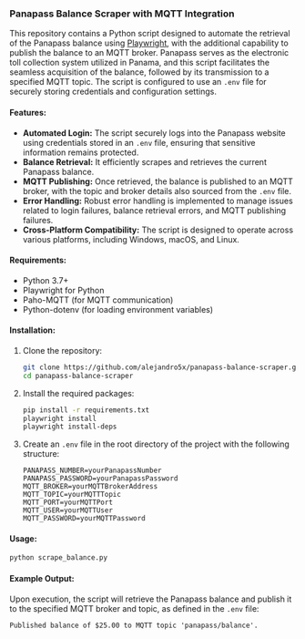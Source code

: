 ### Panapass Balance Scraper with MQTT Integration

This repository contains a Python script designed to automate the retrieval of the Panapass balance using [Playwright](https://playwright.dev/python), with the additional capability to publish the balance to an MQTT broker. Panapass serves as the electronic toll collection system utilized in Panama, and this script facilitates the seamless acquisition of the balance, followed by its transmission to a specified MQTT topic. The script is configured to use an `.env` file for securely storing credentials and configuration settings.

#### Features:
- **Automated Login:** The script securely logs into the Panapass website using credentials stored in an `.env` file, ensuring that sensitive information remains protected.
- **Balance Retrieval:** It efficiently scrapes and retrieves the current Panapass balance.
- **MQTT Publishing:** Once retrieved, the balance is published to an MQTT broker, with the topic and broker details also sourced from the `.env` file.
- **Error Handling:** Robust error handling is implemented to manage issues related to login failures, balance retrieval errors, and MQTT publishing failures.
- **Cross-Platform Compatibility:** The script is designed to operate across various platforms, including Windows, macOS, and Linux.

#### Requirements:
- Python 3.7+
- Playwright for Python
- Paho-MQTT (for MQTT communication)
- Python-dotenv (for loading environment variables)

#### Installation:
1. Clone the repository:
    ```bash
    git clone https://github.com/alejandro5x/panapass-balance-scraper.git
    cd panapass-balance-scraper
    ```

2. Install the required packages:
    ```bash
    pip install -r requirements.txt
    playwright install
    playwright install-deps
    ```

3. Create an `.env` file in the root directory of the project with the following structure:
    ```
    PANAPASS_NUMBER=yourPanapassNumber
    PANAPASS_PASSWORD=yourPanapassPassword
    MQTT_BROKER=yourMQTTBrokerAddress
    MQTT_TOPIC=yourMQTTTopic
    MQTT_PORT=yourMQTTPort
    MQTT_USER=yourMQTTUser
    MQTT_PASSWORD=yourMQTTPassword
    ```

#### Usage:
```bash
python scrape_balance.py
```

#### Example Output:
Upon execution, the script will retrieve the Panapass balance and publish it to the specified MQTT broker and topic, as defined in the `.env` file:
```
Published balance of $25.00 to MQTT topic 'panapass/balance'.
```
